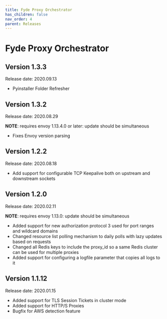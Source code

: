 ```yaml
---
title: Fyde Proxy Orchestrator
has_children: false
nav_order: 4
parent: Releases
---
```

# Fyde Proxy Orchestrator

## Version 1.3.3

Release date: 2020.09.13

- Pyinstaller Folder Refresher

## Version 1.3.2

Release date: 2020.08.29

**NOTE**: requires envoy 1.13.4.0 or later: update should be simultaneous

- Fixes Envoy version parsing

## Version 1.2.2

Release date: 2020.08.18

- Add support for configurable TCP Keepalive both on upstream and downstream sockets

## Version 1.2.0

Release date: 2020.02.11

**NOTE**: requires envoy 1.13.0: update should be simultaneous

- Added support for new authorization protocol 3 used for port ranges and wildcard domains
- Changed resource list polling mechanism to daily polls with lazy updates based on requests
- Changed all Redis keys to include the proxy_id so a same Redis cluster can be used for multiple proxies
- Added support for configuring a logfile parameter that copies all logs to it

## Version 1.1.12

Release date: 2020.01.15

- Added support for TLS Session Tickets in cluster mode
- Added support for HTTP/S Proxies
- Bugfix for AWS detection feature
